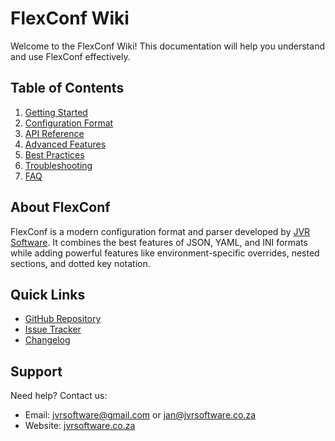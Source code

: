 # FlexConf Wiki

Welcome to the FlexConf Wiki! This documentation will help you understand and use FlexConf effectively.

## Table of Contents

1. [Getting Started](Getting-Started)
2. [Configuration Format](Configuration-Format)
3. [API Reference](API-Reference)
4. [Advanced Features](Advanced-Features)
5. [Best Practices](Best-Practices)
6. [Troubleshooting](Troubleshooting)
7. [FAQ](FAQ)

## About FlexConf

FlexConf is a modern configuration format and parser developed by [JVR Software](https://jvrsoftware.co.za). It combines the best features of JSON, YAML, and INI formats while adding powerful features like environment-specific overrides, nested sections, and dotted key notation.

## Quick Links

- [GitHub Repository](https://github.com/LoSkroefie/FlexConf)
- [Issue Tracker](https://github.com/LoSkroefie/FlexConf/issues)
- [Changelog](https://github.com/LoSkroefie/FlexConf/blob/master/CHANGELOG.md)

## Support

Need help? Contact us:
- Email: jvrsoftware@gmail.com or jan@jvrsoftware.co.za
- Website: [jvrsoftware.co.za](https://jvrsoftware.co.za)
